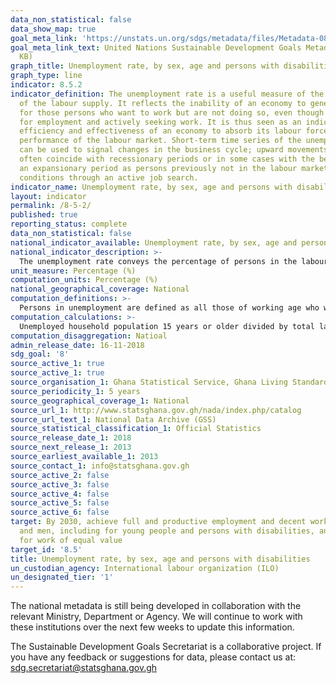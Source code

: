 ```yaml
---
data_non_statistical: false
data_show_map: true
goal_meta_link: 'https://unstats.un.org/sdgs/metadata/files/Metadata-08-05-02.pdf '
goal_meta_link_text: United Nations Sustainable Development Goals Metadata (PDF 383
  KB)
graph_title: Unemployment rate, by sex, age and persons with disabilities
graph_type: line
indicator: 8.5.2
indicator_definition: The unemployment rate is a useful measure of the underutilization
  of the labour supply. It reflects the inability of an economy to generate employment
  for those persons who want to work but are not doing so, even though they are available
  for employment and actively seeking work. It is thus seen as an indicator of the
  efficiency and effectiveness of an economy to absorb its labour force and of the
  performance of the labour market. Short-term time series of the unemployment rate
  can be used to signal changes in the business cycle; upward movements in the indicator
  often coincide with recessionary periods or in some cases with the beginning of
  an expansionary period as persons previously not in the labour market begin to test
  conditions through an active job search.
indicator_name: Unemployment rate, by sex, age and persons with disabilities
layout: indicator
permalink: /8-5-2/
published: true
reporting_status: complete
data_non_statistical: false
national_indicator_available: Unemployment rate, by sex, age and persons with disabilities
national_indicator_description: >-
  The unemployment rate conveys the percentage of persons in the labour force who are unemployed.
unit_measure: Percentage (%)
computation_units: Percentage (%)
national_geographical_coverage: National
computation_definitions: >-
  Persons in unemployment are defined as all those of working age who were not in employment, carried out activities to seek employment during a specified recent period and were currently available to take up employment given a job opportunity (official definition of unemployment)
computation_calculations: >-
  Unemployed household population 15 years or older divided by total labour force 15 years or older and multiplied by 100
computation_disaggregation: Natioal
admin_release_date: 16-11-2018
sdg_goal: '8'
source_active_1: true
source_active_1: true
source_organisation_1: Ghana Statistical Service, Ghana Living Standards Survey, 2017
source_periodicity_1: 5 years 
source_geographical_coverage_1: National
source_url_1: http://www.statsghana.gov.gh/nada/index.php/catalog
source_url_text_1: National Data Archive (GSS)
source_statistical_classification_1: Official Statistics
source_release_date_1: 2018
source_next_release_1: 2013
source_earliest_available_1: 2013
source_contact_1: info@statsghana.gov.gh
source_active_2: false
source_active_3: false
source_active_4: false
source_active_5: false
source_active_6: false
target: By 2030, achieve full and productive employment and decent work for all women
  and men, including for young people and persons with disabilities, and equal pay
  for work of equal value
target_id: '8.5'
title: Unemployment rate, by sex, age and persons with disabilities
un_custodian_agency: International labour organization (ILO)
un_designated_tier: '1'
---
```

The national metadata is still being developed in collaboration with the relevant Ministry, Department or Agency.  We will continue to work with these institutions over the next few weeks to update this information.

The Sustainable Development Goals Secretariat is a collaborative project. If you have any feedback or suggestions for data, please contact us at: sdg.secretariat@statsghana.gov.gh
